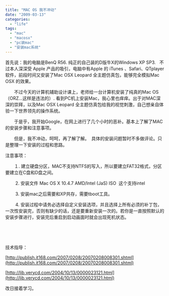 ```yaml
---
title: "MAC OS 我不冲动"
date: "2009-03-13"
categories: 
  - "life"
tags: 
  - "mac"
  - "macosx"
  - "pc装mac"
  - "安装mac系统"
---
```


首先说：我的电脑是BenQ R56. 纯正的自己装的D版牛X的Windows XP SP3.   不过本人深深受 Apple 产品的吸引，电脑中有Apple 的 iTunes 、Safari、QTplayer软件，前段时间又安装了Mac OSX Leopard 全主题仿真包，能够完全模拟Mac OSX 的效果。

　　不过今天的计算机辅助设计课上，老师给一台计算机安装了纯真的Mac OS（ORZ...这样是违法的）. 看到PC机上安装Mac，我心里也痒痒。出于对MAC深深的崇拜，以及Mac OSX Leopard 全主题仿真包给我的视觉刺激，自己想亲自体验一下世界领先的操作系统。

　　于是乎，我开始Google，在网上进行了几个小时的恶补。基本上了解了MAC的安装步骤和注意事项。

　　但是，我不冲动，呵呵，再了解了解。　具体的安装问题暂时不多做评论。只是整理一下安装的过程和思路。

注意事项：

　　１. 建立硬盘分区，MAC不支持NTFS的写入，所以要建立FAT32格式，分区要建立在C盘和D盘之间。

　　 2. 安装文件 Mac OS X 10.4.7 AMD/Intel (JaS) ISO  这个支持intel

　　 3. 安装mac之后需要和XP共存，需要tboot工具。

　　 4. 安装过程中请务必选择自定义安装选项，并且选择上所有必须的补丁包，一次性安装完，否则有缺少的话，还是要重新安装一次的。若你是一直按照默认的安装步骤进行，安装完后重启到启动画面时就会出现死机状态。

 

 

技术指导：

[http://publish.it168.com/2007/0208/20070208008301.shtml](http://publish.it168.com/2007/0208/20070208008301.shtml)

[http://lib.verycd.com/2004/10/13/0000023121.html](http://lib.verycd.com/2004/10/13/0000023121.html)

改日接着学习。

